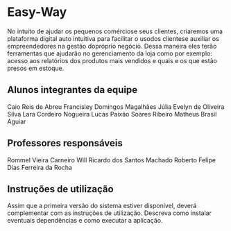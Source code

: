 # Easy-Way
No  intuito  de  ajudar  os  pequenos  comérciose  seus  clientes,  criaremos  uma plataforma  digital  auto  intuitiva  para facilitar  o  usodos clientese  auxiliar os empreendedores na gestão dopróprio negócio. Dessa maneira eles terão ferramentas que ajudarão no gerenciamento da loja como por exemplo: acesso aos relatórios dos produtos mais vendidos e quais e os que estão presos em estoque.

## Alunos integrantes da equipe
Caio Reis de Abreu
Francisley Domingos Magalhães
Júlia Evelyn de Oliveira Silva
Lara Cordeiro Nogueira
Lucas Paixão Soares Ribeiro
Matheus Brasil Aguiar

## Professores responsáveis

Rommel Vieira Carneiro
Will Ricardo dos Santos Machado
Roberto Felipe Dias Ferreira da Rocha

## Instruções de utilização

Assim que a primeira versão do sistema estiver disponível, deverá complementar com as instruções de utilização. Descreva como instalar eventuais dependências e como executar a aplicação.
